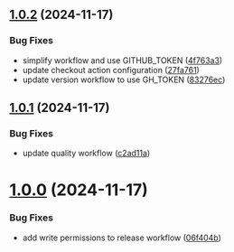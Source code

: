 ## [1.0.2](https://github.com/daniissac/servelite/compare/v1.0.1...v1.0.2) (2024-11-17)


### Bug Fixes

* simplify workflow and use GITHUB_TOKEN ([4f763a3](https://github.com/daniissac/servelite/commit/4f763a3f34adff5ff25c619c4b0fba44cd2108d8))
* update checkout action configuration ([27fa761](https://github.com/daniissac/servelite/commit/27fa76178dbd4fe4381450ef99d36744d5929965))
* update version workflow to use GH_TOKEN ([83276ec](https://github.com/daniissac/servelite/commit/83276ecb5636ac42f33ec71c48d5c77773c67b2f))



## [1.0.1](https://github.com/daniissac/servelite/compare/v1.0.0...v1.0.1) (2024-11-17)


### Bug Fixes

* update quality workflow ([c2ad11a](https://github.com/daniissac/servelite/commit/c2ad11a78549312846ad1ed13b0fac7fd9f5f600))



# [1.0.0](https://github.com/daniissac/servelite/compare/06f404b7e1538e46f2d82251b8638d52c2074417...v1.0.0) (2024-11-17)


### Bug Fixes

* add write permissions to release workflow ([06f404b](https://github.com/daniissac/servelite/commit/06f404b7e1538e46f2d82251b8638d52c2074417))



